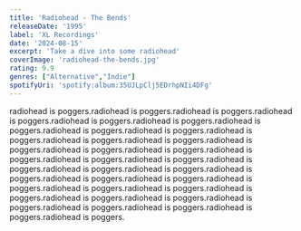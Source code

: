 ```yaml
---
title: 'Radiohead - The Bends'
releaseDate: '1995'
label: 'XL Recordings'
date: '2024-08-15'
excerpt: 'Take a dive into some radiohead'
coverImage: 'radiohead-the-bends.jpg'
rating: 9.9
genres: ["Alternative","Indie"]
spotifyUri: 'spotify:album:35UJLpClj5EDrhpNIi4DFg'
---
```


radiohead is poggers.radiohead is poggers.radiohead is poggers.radiohead is poggers.radiohead is poggers.radiohead is poggers.radiohead is poggers.radiohead is poggers.radiohead is poggers.radiohead is poggers.radiohead is poggers.radiohead is poggers.radiohead is poggers.radiohead is poggers.radiohead is poggers.radiohead is poggers.radiohead is poggers.radiohead is poggers.radiohead is poggers.radiohead is poggers.radiohead is poggers.radiohead is poggers.radiohead is poggers.radiohead is poggers.radiohead is poggers.radiohead is poggers.radiohead is poggers.radiohead is poggers.radiohead is poggers.radiohead is poggers.radiohead is poggers.radiohead is poggers.radiohead is poggers.radiohead is poggers.radiohead is poggers.
